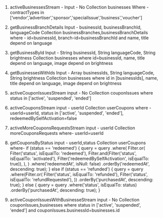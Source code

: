 1) activeBusinessesStream - 
	Input - No
	Collection businesses
	Where - contractTypes in [‘vendor’,’advertiser','sponsor','specialIssue','business','voucher']

2) getBusinessBranchDetails
	Input - businessId, businessBranchId, languageCode
	Collection businessBranches,businessBranchDetails
	where - id=businessId, branch-id=businessBranchId and name, title depend on language

3) getBusinessById
	Input - String businessId, String languageCode, String brightness
	Collection businesses
	where id=businessId, name, title depend on language, image depend on brightness

4) getBusinessesWithIds
	Input - Array businessIds, String languageCode, String brightness
	Collection businesses
	where id in [businessIds], name, title depend on language, image depend on brightness
	
5) activeCouponIssuesStream
    input - No
    Collection couponIssues
    where status in ['active', 'suspended', 'ended']
 
6) activeCouponsStream
	input - userId
	Collection userCoupons
	where - userId=userId, status in ['active', 'suspended', 'ended'], redeemedBySelfActivation=false

7) activeMoreCouponsRequestsStream
	input - userId
	Collection moreCouponsRequests
	where- userId=userId

8) getCouponsByStatus
	input - userId,status
	Collection userCoupons
	where-    if (status == 'redeemed') {
      query = query
          .where(
            Filter.or(
              Filter('status', isEqualTo: 'redeemed'),
              Filter.and(Filter('status', isEqualTo: 'activated'),
                  Filter('redeemedBySelfActivation', isEqualTo: true)),
            ),
          )
          .where('redeemedAt', isNull: false)
          .orderBy('redeemedAt', descending: true);
    } else if (status == 'refunded') {
      query = query
          .where(Filter.or(
            Filter('status', isEqualTo: 'refunded'),
            Filter('status', isEqualTo: 'refundRequested'),
          ))
          .orderBy('purchasedAt', descending: true);
    } else {
      query = query
          .where('status', isEqualTo: status)
          .orderBy('purchasedAt', descending: true);
    }				
	

  	


9) activeCouponIssuesWithBusinesseStream
    input - No
    Collection couponIssues,businesses
    where status in ['active', 'suspended', 'ended']
    	 and couponIssues.businessId=businesses.id
